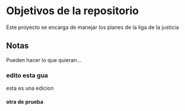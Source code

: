 # Objetivos de la repositorio

Este proyecto se encarga de manejar los planes de la liga de la justicia


## Notas
Pueden hacer lo que quieran...


### edito esta gua
esta es una edicion

#### otra de prueba

